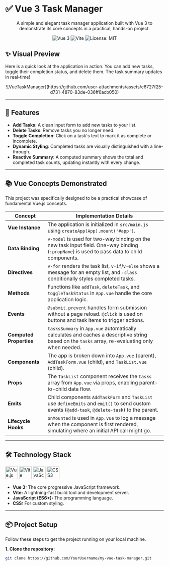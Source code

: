 # ✅ Vue 3 Task Manager

<p align="center">
  A simple and elegant task manager application built with Vue 3 to demonstrate its core concepts in a practical, hands-on project.
</p>

<p align="center">
  <img src="https://img.shields.io/badge/Vue.js-3.x-4FC08D?style=for-the-badge&logo=vue.js" alt="Vue 3">
  <img src="https://img.shields.io/badge/Vite-5.x-646CFF?style=for-the-badge&logo=vite" alt="Vite">
  <img src="https://img.shields.io/badge/License-MIT-yellow.svg?style=for-the-badge" alt="License: MIT">
</p>

## ✨ Visual Preview

Here is a quick look at the application in action. You can add new tasks, toggle their completion status, and delete them. The task summary updates in real-time!

<p align="center">
  ![VueTaskManager](https://github.com/user-attachments/assets/c6727f25-d731-4870-83de-036ff6acb050)
</p>



---

## 🚀 Features

-   **Add Tasks**: A clean input form to add new tasks to your list.
-   **Delete Tasks**: Remove tasks you no longer need.
-   **Toggle Completion**: Click on a task's text to mark it as complete or incomplete.
-   **Dynamic Styling**: Completed tasks are visually distinguished with a line-through.
-   **Reactive Summary**: A computed summary shows the total and completed task counts, updating instantly with every change.

---

## 📚 Vue Concepts Demonstrated

This project was specifically designed to be a practical showcase of fundamental Vue.js concepts.

| Concept               | Implementation Details                                                                                                                              |
| --------------------- | --------------------------------------------------------------------------------------------------------------------------------------------------- |
| **Vue Instance**      | The application is initialized in `src/main.js` using `createApp(App).mount('#app')`.                                                               |
| **Data Binding**      | `v-model` is used for two-way binding on the new task input field. One-way binding (`:propName`) is used to pass data to child components.             |
| **Directives**        | `v-for` renders the task list, `v-if`/`v-else` shows a message for an empty list, and `:class` conditionally styles completed tasks.                  |
| **Methods**           | Functions like `addTask`, `deleteTask`, and `toggleTaskStatus` in `App.vue` handle the core application logic.                                        |
| **Events**            | `@submit.prevent` handles form submission without a page reload. `@click` is used on buttons and task items to trigger actions.                       |
| **Computed Properties** | `tasksSummary` in `App.vue` automatically calculates and caches a descriptive string based on the `tasks` array, re-evaluating only when needed. |
| **Components**        | The app is broken down into `App.vue` (parent), `AddTaskForm.vue` (child), and `TaskList.vue` (child).                                                 |
| **Props**             | The `TaskList` component receives the `tasks` array from `App.vue` via props, enabling parent-to-child data flow.                                    |
| **Emits**             | Child components `AddTaskForm` and `TaskList` use `defineEmits` and `emit()` to send custom events (`@add-task`, `@delete-task`) to the parent.       |
| **Lifecycle Hooks**   | `onMounted` is used in `App.vue` to log a message when the component is first rendered, simulating where an initial API call might go.                |

---

## 🛠️ Technology Stack

<p align="left">
  <a href="https://vuejs.org/" target="_blank"><img src="https://cdn.jsdelivr.net/gh/devicons/devicon/icons/vuejs/vuejs-original.svg" alt="Vue.js" width="40" height="40"/></a>
  <a href="https://vitejs.dev/" target="_blank"><img src="https://cdn.jsdelivr.net/gh/devicons/devicon/icons/vitejs/vitejs-original.svg" alt="Vite" width="40" height="40"/></a>
  <a href="https://developer.mozilla.org/en-US/docs/Web/JavaScript" target="_blank"><img src="https://cdn.jsdelivr.net/gh/devicons/devicon/icons/javascript/javascript-original.svg" alt="JavaScript" width="40" height="40"/></a>
  <a href="https://developer.mozilla.org/en-US/docs/Web/CSS" target="_blank"><img src="https://cdn.jsdelivr.net/gh/devicons/devicon/icons/css3/css3-original.svg" alt="CSS3" width="40" height="40"/></a>
</p>

-   **Vue 3:** The core progressive JavaScript framework.
-   **Vite:** A lightning-fast build tool and development server.
-   **JavaScript (ES6+):** The programming language.
-   **CSS:** For custom styling.

---

## 📦 Project Setup

Follow these steps to get the project running on your local machine.

**1. Clone the repository:**

```bash
git clone https://github.com/YourUsername/my-vue-task-manager.git


